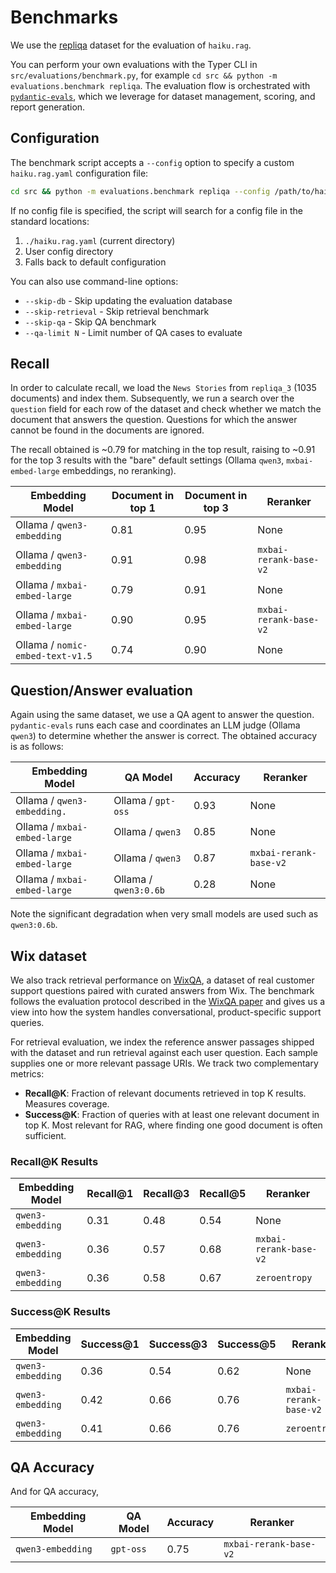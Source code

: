# Benchmarks

We use the [repliqa](https://huggingface.co/datasets/ServiceNow/repliqa) dataset for the evaluation of `haiku.rag`.

You can perform your own evaluations with the Typer CLI in
`src/evaluations/benchmark.py`, for example `cd src && python -m evaluations.benchmark repliqa`.
The evaluation flow is orchestrated with
[`pydantic-evals`](https://github.com/pydantic/pydantic-ai/tree/main/libs/pydantic-evals),
which we leverage for dataset management, scoring, and report generation.

## Configuration

The benchmark script accepts a `--config` option to specify a custom `haiku.rag.yaml` configuration file:

```bash
cd src && python -m evaluations.benchmark repliqa --config /path/to/haiku.rag.yaml
```

If no config file is specified, the script will search for a config file in the standard locations:
1. `./haiku.rag.yaml` (current directory)
2. User config directory
3. Falls back to default configuration

You can also use command-line options:
- `--skip-db` - Skip updating the evaluation database
- `--skip-retrieval` - Skip retrieval benchmark
- `--skip-qa` - Skip QA benchmark
- `--qa-limit N` - Limit number of QA cases to evaluate

## Recall

In order to calculate recall, we load the `News Stories` from `repliqa_3` (1035 documents) and index them. Subsequently, we run a search over the `question` field for each row of the dataset and check whether we match the document that answers the question. Questions for which the answer cannot be found in the documents are ignored.


The recall obtained is ~0.79 for matching in the top result, raising to ~0.91 for the top 3 results with the "bare" default settings (Ollama `qwen3`, `mxbai-embed-large` embeddings, no reranking).

| Embedding Model                       | Document in top 1 | Document in top 3 | Reranker               |
|---------------------------------------|-------------------|-------------------|------------------------|
| Ollama / `qwen3-embedding`            | 0.81              | 0.95              | None                   |
| Ollama / `qwen3-embedding`            | 0.91              | 0.98              | `mxbai-rerank-base-v2` |
| Ollama / `mxbai-embed-large`          | 0.79              | 0.91              | None                   |
| Ollama / `mxbai-embed-large`          | 0.90              | 0.95              | `mxbai-rerank-base-v2` |
| Ollama / `nomic-embed-text-v1.5`      | 0.74              | 0.90              | None                   |

## Question/Answer evaluation

Again using the same dataset, we use a QA agent to answer the question.
`pydantic-evals` runs each case and coordinates an LLM judge (Ollama `qwen3`) to
determine whether the answer is correct. The obtained accuracy is as follows:

| Embedding Model                    | QA Model                          | Accuracy  | Reranker               |
|------------------------------------|-----------------------------------|-----------|------------------------|
| Ollama / `qwen3-embedding. `       | Ollama / `gpt-oss`                | 0.93      | None                   |
| Ollama / `mxbai-embed-large`       | Ollama / `qwen3`                  | 0.85      | None                   |
| Ollama / `mxbai-embed-large`       | Ollama / `qwen3`                  | 0.87      | `mxbai-rerank-base-v2` |
| Ollama / `mxbai-embed-large`       | Ollama / `qwen3:0.6b`             | 0.28      | None                   |

Note the significant degradation when very small models are used such as `qwen3:0.6b`.

## Wix dataset

We also track retrieval performance on [WixQA](https://huggingface.co/datasets/Wix/WixQA),
a dataset of real customer support questions paired with curated answers from
Wix. The benchmark follows the evaluation protocol described in the
[WixQA paper](https://arxiv.org/abs/2505.08643) and gives us a view into how the
system handles conversational, product-specific support queries.

For retrieval evaluation, we index the reference answer passages shipped with the dataset and
run retrieval against each user question. Each sample supplies one or more
relevant passage URIs. We track two complementary metrics:

- **Recall@K**: Fraction of relevant documents retrieved in top K results. Measures coverage.
- **Success@K**: Fraction of queries with at least one relevant document in top K. Most relevant for RAG, where finding one good document is often sufficient.

### Recall@K Results

| Embedding Model            | Recall@1 | Recall@3 | Recall@5 | Reranker               |
|----------------------------|----------|----------|----------|------------------------|
| `qwen3-embedding`          | 0.31     | 0.48     | 0.54     | None                   |
| `qwen3-embedding`          | 0.36     | 0.57     | 0.68     | `mxbai-rerank-base-v2` |
| `qwen3-embedding`          | 0.36     | 0.58     | 0.67     | `zeroentropy`          |

### Success@K Results

| Embedding Model            | Success@1 | Success@3 | Success@5 | Reranker               |
|----------------------------|-----------|-----------|-----------|------------------------|
| `qwen3-embedding`          | 0.36      | 0.54      | 0.62      | None                   |
| `qwen3-embedding`          | 0.42      | 0.66      | 0.76      | `mxbai-rerank-base-v2` |
| `qwen3-embedding`          | 0.41      | 0.66      | 0.76      | `zeroentropy`          |

## QA Accuracy

And for QA accuracy,

| Embedding Model            | QA Model  | Accuracy | Reranker               |
|----------------------------|-----------|----------|------------------------|
| `qwen3-embedding`          | `gpt-oss` | 0.75     | `mxbai-rerank-base-v2` |
